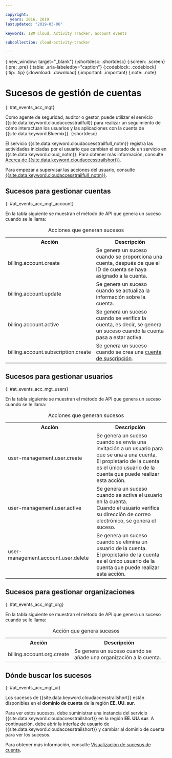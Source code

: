 ```yaml
---

copyright:
  years: 2016, 2019
lastupdated: "2019-03-06"

keywords: IBM Cloud, Activity Tracker, account events

subcollection: cloud-activity-tracker

---
```


{:new_window: target="_blank"}
{:shortdesc: .shortdesc}
{:screen: .screen}
{:pre: .pre}
{:table: .aria-labeledby="caption"}
{:codeblock: .codeblock}
{:tip: .tip}
{:download: .download}
{:important: .important}
{:note: .note}

# Sucesos de gestión de cuentas  
{: #at_events_acc_mgt}

Como agente de seguridad, auditor o gestor, puede utilizar el servicio {{site.data.keyword.cloudaccesstrailfull}} para realizar un seguimiento de cómo interactúan los usuarios y las aplicaciones con la cuenta de {{site.data.keyword.Bluemix}}. 
{:shortdesc}

El servicio {{site.data.keyword.cloudaccesstrailfull_notm}} registra las actividades iniciadas por el usuario que cambian el estado de un servicio en {{site.data.keyword.cloud_notm}}. Para obtener más información, consulte [Acerca de {{site.data.keyword.cloudaccesstrailshort}}](/docs/services/cloud-activity-tracker?topic=cloud-activity-tracker-activity_tracker_ov#activity_tracker_ov).

Para empezar a supervisar las acciones del usuario, consulte [{{site.data.keyword.cloudaccesstrailfull_notm}}](/docs/services/cloud-activity-tracker?topic=cloud-activity-tracker-getting-started-with-cla#getting-started-with-cla). 



## Sucesos para gestionar cuentas
{: #at_events_acc_mgt_account}

En la tabla siguiente se muestran el método de API que genera un suceso cuando se le llama:

<table>
  <caption>Acciones que generan sucesos</caption>
  <tr>
    <th>Acción</th>
	  <th>Descripción</th>
  </tr>
  <tr>
    <td>billing.account.create</td>
	  <td>Se genera un suceso cuando se proporciona una cuenta, después de que el ID de cuenta se haya asignado a la cuenta.</td>
  </tr>
  <tr>
    <td>billing.account.update</td>
	  <td>Se genera un suceso cuando se actualiza la información sobre la cuenta.</td>
  </tr>
  <tr>
    <td>billing.account.active</td>
	  <td>Se genera un suceso cuando se verifica la cuenta, es decir, se genera un suceso cuando la cuenta pasa a estar activa.</td>
  </tr>
  <tr>
    <td>billing.account.subscription.create</td>
	  <td>Se genera un suceso cuando se crea una <a href="/docs/account?topic=account-accounts#subscription-account">cuenta de suscripción</a>.</td>
  </tr>
</table>



## Sucesos para gestionar usuarios
{: #at_events_acc_mgt_users}

En la tabla siguiente se muestran el método de API que genera un suceso cuando se le llama:

<table>
  <caption>Acciones que generan sucesos</caption>
  <tr>
    <th>Acción</th>
	  <th>Descripción</th>
  </tr>
  <tr>
    <td>user-management.user.create</td>
	  <td>Se genera un suceso cuando se envía una invitación a un usuario para que se una a una cuenta. </br>El propietario de la cuenta es el único usuario de la cuenta que puede realizar esta acción.</td>
  </tr>
  <tr>
    <td>user-management.user.active</td>
	  <td>Se genera un suceso cuando se activa el usuario en la cuenta. </br>Cuando el usuario verifica su dirección de correo electrónico, se genera el suceso.</td>
  </tr>
  <tr>
    <td>user-management.account.user.delete</td>
	  <td>Se genera un suceso cuando se elimina un usuario de la cuenta. </br>El propietario de la cuenta es el único usuario de la cuenta que puede realizar esta acción.</td>
  </tr>
</table>

## Sucesos para gestionar organizaciones
{: #at_events_acc_mgt_org}

En la tabla siguiente se muestran el método de API que genera un suceso cuando se le llama:

<table>
  <caption>Acción que genera sucesos</caption>
  <tr>
    <th>Acción</th>
	  <th>Descripción</th>
  </tr>
  <tr>
    <td>billing.account.org.create</td>
	  <td>Se genera un suceso cuando se añade una organización a la cuenta.</td>
  </tr>
</table>

## Dónde buscar los sucesos
{: #at_events_acc_mgt_ui}

Los sucesos de {{site.data.keyword.cloudaccesstrailshort}} están disponibles en el **dominio de cuenta** de la región **EE. UU. sur**. 

Para ver estos sucesos, debe suministrar una instancia del servicio {{site.data.keyword.cloudaccesstrailshort}} en la región **EE. UU. sur**. A continuación, debe abrir la interfaz de usuario de {{site.data.keyword.cloudaccesstrailshort}} y cambiar al dominio de cuenta para ver los sucesos. 

Para obtener más información, consulte [Visualización de sucesos de cuenta](/docs/services/cloud-activity-tracker/how-to/manage-events-ui?topic=cloud-activity-tracker-view_acc_events#view_acc_events_account_events).








